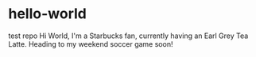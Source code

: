 # hello-world
test repo
Hi World,
I'm a Starbucks fan, currently having an Earl Grey Tea Latte.
Heading to my weekend soccer game soon!
